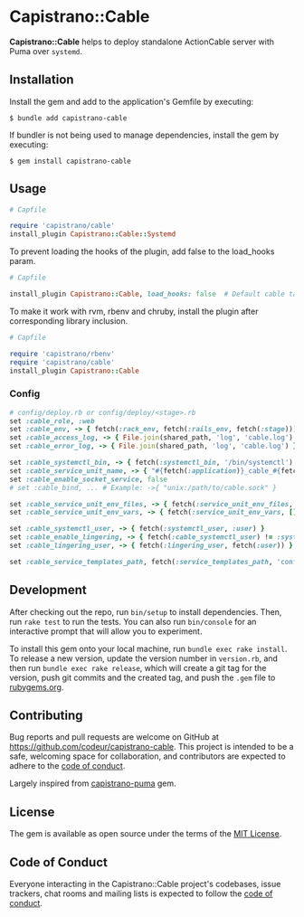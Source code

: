 # Capistrano::Cable

**Capistrano::Cable** helps to deploy standalone ActionCable server with Puma over `systemd`.

## Installation

Install the gem and add to the application's Gemfile by executing:

    $ bundle add capistrano-cable

If bundler is not being used to manage dependencies, install the gem by executing:

    $ gem install capistrano-cable

## Usage

```ruby
# Capfile

require 'capistrano/cable'
install_plugin Capistrano::Cable::Systemd
```

To prevent loading the hooks of the plugin, add false to the load_hooks param.
```ruby
# Capfile

install_plugin Capistrano::Cable, load_hooks: false  # Default cable tasks without hooks
```

To make it work with rvm, rbenv and chruby, install the plugin after corresponding library inclusion.
```ruby
# Capfile

require 'capistrano/rbenv'
require 'capistrano/cable'
install_plugin Capistrano::Cable
```

### Config

```ruby
# config/deploy.rb or config/deploy/<stage>.rb
set :cable_role, :web
set :cable_env, -> { fetch(:rack_env, fetch(:rails_env, fetch(:stage))) }
set :cable_access_log, -> { File.join(shared_path, 'log', 'cable.log') }
set :cable_error_log, -> { File.join(shared_path, 'log', 'cable.log') }

set :cable_systemctl_bin, -> { fetch(:systemctl_bin, '/bin/systemctl') }
set :cable_service_unit_name, -> { "#{fetch(:application)}_cable_#{fetch(:stage)}" }
set :cable_enable_socket_service, false
# set :cable_bind, ... # Example: ->{ "unix:/path/to/cable.sock" }

set :cable_service_unit_env_files, -> { fetch(:service_unit_env_files, []) }
set :cable_service_unit_env_vars, -> { fetch(:service_unit_env_vars, []) }

set :cable_systemctl_user, -> { fetch(:systemctl_user, :user) }
set :cable_enable_lingering, -> { fetch(:cable_systemctl_user) != :system }
set :cable_lingering_user, -> { fetch(:lingering_user, fetch(:user)) }

set :cable_service_templates_path, fetch(:service_templates_path, 'config/deploy/templates')
```

## Development

After checking out the repo, run `bin/setup` to install dependencies. Then, run `rake test` to run the tests. You can also run `bin/console` for an interactive prompt that will allow you to experiment.

To install this gem onto your local machine, run `bundle exec rake install`. To release a new version, update the version number in `version.rb`, and then run `bundle exec rake release`, which will create a git tag for the version, push git commits and the created tag, and push the `.gem` file to [rubygems.org](https://rubygems.org).

## Contributing

Bug reports and pull requests are welcome on GitHub at https://github.com/codeur/capistrano-cable. This project is intended to be a safe, welcoming space for collaboration, and contributors are expected to adhere to the [code of conduct](https://github.com/codeur/capistrano-cable/blob/main/CODE_OF_CONDUCT.md).

Largely inspired from [capistrano-puma](https://github.com/seuros/capistrano-puma) gem.

## License

The gem is available as open source under the terms of the [MIT License](https://opensource.org/licenses/MIT).

## Code of Conduct

Everyone interacting in the Capistrano::Cable project's codebases, issue trackers, chat rooms and mailing lists is expected to follow the [code of conduct](https://github.com/codeur/capistrano-cable/blob/main/CODE_OF_CONDUCT.md).
